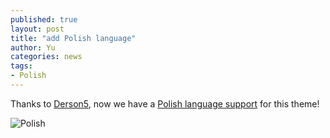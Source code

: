 ```yaml
---
published: true
layout: post
title: "add Polish language"
author: Yu
categories: news
tags:
- Polish
---
```


Thanks to [Derson5](https://github.com/Derson5), now we have a [Polish language support](https://github.com/yulijia/freshman21/pull/17 "Pull requests") for this theme!

![Polish](http://i.imgur.com/DdrAlrw.png)
